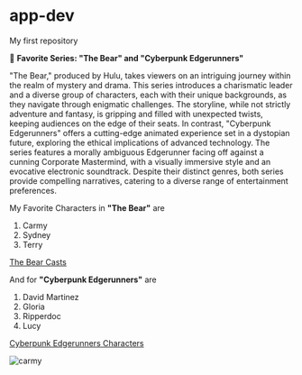 # app-dev
My first repository

🌟 **Favorite Series: "The Bear" and "Cyberpunk Edgerunners"**

"The Bear," produced by Hulu, takes viewers on an intriguing journey within the realm of mystery and drama. This series introduces a charismatic leader and a diverse group of characters, each with their unique backgrounds, as they navigate through enigmatic challenges. The storyline, while not strictly adventure and fantasy, is gripping and filled with unexpected twists, keeping audiences on the edge of their seats. In contrast, "Cyberpunk Edgerunners" offers a cutting-edge animated experience set in a dystopian future, exploring the ethical implications of advanced technology. The series features a morally ambiguous Edgerunner facing off against a cunning Corporate Mastermind, with a visually immersive style and an evocative electronic soundtrack. Despite their distinct genres, both series provide compelling narratives, catering to a diverse range of entertainment preferences.

My Favorite Characters in **"The Bear"** are
1. Carmy
2. Sydney
3. Terry
   
[The Bear Casts](https://collider.com/the-bear-cast-character-guide-jeremy-allen-white/)

And for **"Cyberpunk Edgerunners"** are
1. David Martinez
2. Gloria
3. Ripperdoc
4. Lucy
   
[Cyberpunk Edgerunners Characters](https://gamerant.com/strongest-characters-cyberpunk-edgerunners/)


![carmy](https://github.com/Kotaro1201/app-dev/assets/151726540/93b259f5-0d2f-42c3-9eb1-9d7d1cf83353)
